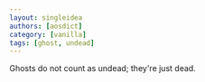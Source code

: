 ```yaml
---
layout: singleidea
authors: [aosdict]
category: [vanilla]
tags: [ghost, undead]
---
```

Ghosts do not count as undead; they're just dead.
